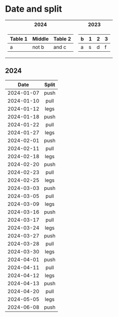 # Date and split


<table>
<tr><th>2024</th><th>2023</th></tr>
<tr><td>

|Table 1| Middle | Table 2|
|--|--|--|
|a| not b|and c |

</td><td>

|b|1|2|3| 
|--|--|--|--|
|a|s|d|f|

</td></tr> </table>


## 2024

| Date         | Split    |
| :----------: | :------: |
| 2024-01-07   | push     |
| 2024-01-10   | pull     |
| 2024-01-12   | legs     |
| 2024-01-18   | push     |
| 2024-01-22   | pull     |
| 2024-01-27   | legs     |
| 2024-02-01   | push     |
| 2024-02-11   | pull     |
| 2024-02-18   | legs     |
| 2024-02-20   | push     |
| 2024-02-23   | pull     |
| 2024-02-25   | legs     |
| 2024-03-03   | push     |
| 2024-03-05   | pull     |
| 2024-03-09   | legs     |
| 2024-03-16   | push     |
| 2024-03-17   | pull     |
| 2024-03-24   | legs     |
| 2024-03-27   | push     |
| 2024-03-28   | pull     |
| 2024-03-30   | legs     |
| 2024-04-01   | push     |
| 2024-04-11   | pull     |
| 2024-04-12   | legs     |
| 2024-04-13   | push     |
| 2024-04-20   | pull     |
| 2024-05-05   | legs     |
| 2024-06-08   | push     |
